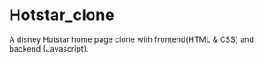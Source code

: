 # Hotstar_clone
A disney Hotstar home page clone with frontend(HTML &amp; CSS) and backend (Javascript).
